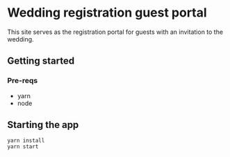 # Wedding registration guest portal

This site serves as the registration portal for guests with an invitation to the wedding. 

## Getting started

### Pre-reqs

- yarn
- node

## Starting the app

```shell
yarn install
yarn start
```